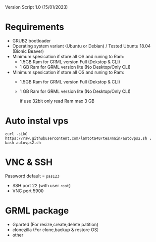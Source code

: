 Version Script 1.0 (15/01/2023)

# Requirements
- GRUB2 bootloader
- Operating system variant (Ubuntu or Debian) / Tested Ubuntu 18.04 (Bionic Beaver)
- Minimum spesication if store all OS and runing to Ram:
    + 1.5GB Ram for GRML version Full (Dekstop & CLI)
    + 1 GB Ram for GRML version lite (No Desktop/Only CLI)
 - Minimum spesication if store all OS and runing to Ram:
    + 1.5GB Ram for GRML version Full (Dekstop & CLI)
    + 1 GB Ram for GRML version lite (No Desktop/Only CLI)
 
      if use 32bit only read Ram max 3 GB

# Auto instal vps

```console  
curl -sLkO https://raw.githubusercontent.com/lamtota40/tes/main/autovps2.sh ; bash autovps2.sh
 ```
# VNC & SSH
Password default = ```pas123```
- SSH port 22 (with user ```root```)
- VNC port 5900

# GRML package
- Gparted (For resize,create,delete patition)
- clonezilla (For clone,backup & restore OS)
- other
